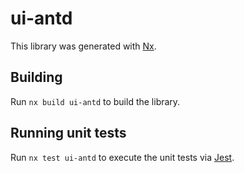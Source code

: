 # ui-antd

This library was generated with [Nx](https://nx.dev).

## Building

Run `nx build ui-antd` to build the library.

## Running unit tests

Run `nx test ui-antd` to execute the unit tests via [Jest](https://jestjs.io).
